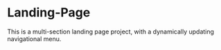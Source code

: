 # Landing-Page
This is a multi-section landing page project, with a dynamically updating navigational menu.
